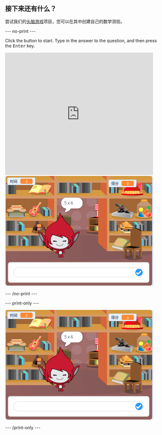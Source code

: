 ## 接下来还有什么？

尝试我们的[头脑游戏](https://projects.raspberrypi.org/en/projects/brain-game?utm_source=pathway&utm_medium=whatnext&utm_campaign=projects)项目，您可以在其中创建自己的数学测验。

\--- no-print \---

Click the button to start. Type in the answer to the question, and then press the <kbd>Enter</kbd> key.

<div class="scratch-preview">
  <iframe allowtransparency="true" width="485" height="402" src="https://scratch.mit.edu/projects/embed/250234955/?autostart=false" frameborder="0" scrolling="no"></iframe>
  <img src="images/brain-final.png">
</div>

\--- /no-print \---

\--- print-only \---

![Brain Game](images/brain-final.png)

\--- /print-only \---